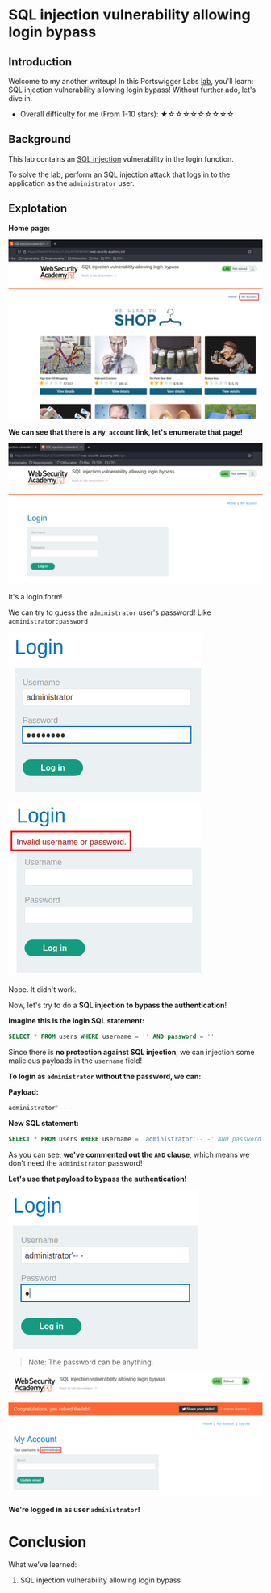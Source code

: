 # SQL injection vulnerability allowing login bypass

## Introduction

Welcome to my another writeup! In this Portswigger Labs [lab](https://portswigger.net/web-security/sql-injection/lab-login-bypass), you'll learn: SQL injection vulnerability allowing login bypass! Without further ado, let's dive in.

- Overall difficulty for me (From 1-10 stars): ★☆☆☆☆☆☆☆☆☆

## Background

This lab contains an [SQL injection](https://portswigger.net/web-security/sql-injection) vulnerability in the login function.

To solve the lab, perform an SQL injection attack that logs in to the application as the `administrator` user.

## Explotation

**Home page:**

![](https://github.com/siunam321/CTF-Writeups/blob/main/Portswigger-Labs/SQL-Injection/SQLi-2/images/Pasted%20image%2020221203042233.png)

**We can see that there is a `My account` link, let's enumerate that page!**

![](https://github.com/siunam321/CTF-Writeups/blob/main/Portswigger-Labs/SQL-Injection/SQLi-2/images/Pasted%20image%2020221203042315.png)

It's a login form!

We can try to guess the `administrator` user's password! Like `administrator:password`

![](https://github.com/siunam321/CTF-Writeups/blob/main/Portswigger-Labs/SQL-Injection/SQLi-2/images/Pasted%20image%2020221203042442.png)

![](https://github.com/siunam321/CTF-Writeups/blob/main/Portswigger-Labs/SQL-Injection/SQLi-2/images/Pasted%20image%2020221203042449.png)

Nope. It didn't work.

Now, let's try to do a **SQL injection to bypass the authentication**!

**Imagine this is the login SQL statement:**
```sql
SELECT * FROM users WHERE username = '' AND password = ''
```

Since there is **no protection against SQL injection**, we can injection some malicious payloads in the `username` field!

**To login as `administrator` without the password, we can:**

**Payload:**
```sql
administrator'-- -
```

**New SQL statement:**
```sql
SELECT * FROM users WHERE username = 'administrator'-- -' AND password = ''
```

As you can see, **we've commented out the `AND` clause**, which means we don't need the `administrator` password!

**Let's use that payload to bypass the authentication!**

![](https://github.com/siunam321/CTF-Writeups/blob/main/Portswigger-Labs/SQL-Injection/SQLi-2/images/Pasted%20image%2020221203043239.png)

> Note: The password can be anything.

![](https://github.com/siunam321/CTF-Writeups/blob/main/Portswigger-Labs/SQL-Injection/SQLi-2/images/Pasted%20image%2020221203043006.png)

**We're logged in as user `administrator`!**

# Conclusion

What we've learned:

1. SQL injection vulnerability allowing login bypass